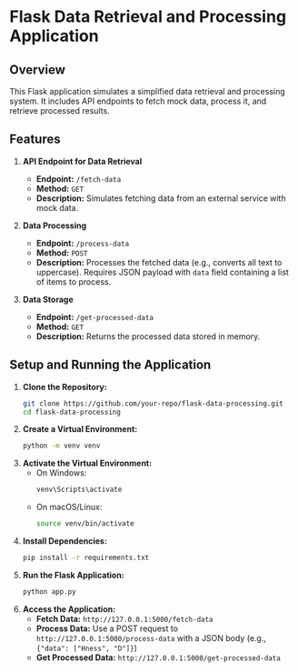 # Flask Data Retrieval and Processing Application

## Overview
This Flask application simulates a simplified data retrieval and processing system. It includes API endpoints to fetch mock data, process it, and retrieve processed results.

## Features
1. **API Endpoint for Data Retrieval**
   - **Endpoint:** `/fetch-data`
   - **Method:** `GET`
   - **Description:** Simulates fetching data from an external service with mock data.

2. **Data Processing**
   - **Endpoint:** `/process-data`
   - **Method:** `POST`
   - **Description:** Processes the fetched data (e.g., converts all text to uppercase). Requires JSON payload with `data` field containing a list of items to process.

3. **Data Storage**
   - **Endpoint:** `/get-processed-data`
   - **Method:** `GET`
   - **Description:** Returns the processed data stored in memory.

## Setup and Running the Application

1. **Clone the Repository:**
   ```bash
   git clone https://github.com/your-repo/flask-data-processing.git
   cd flask-data-processing

2. **Create a Virtual Environment:**
   ```bash
   python -m venv venv

3. **Activate the Virtual Environment:**
   - On Windows:
     ```bash
     venv\Scripts\activate
     ```
   - On macOS/Linux:
     ```bash
     source venv/bin/activate

4. **Install Dependencies:**
   ```bash
   pip install -r requirements.txt

5. **Run the Flask Application:**
   ```bash
   python app.py

6. **Access the Application:**
   - **Fetch Data:** `http://127.0.0.1:5000/fetch-data`
   - **Process Data:** Use a POST request to `http://127.0.0.1:5000/process-data` with a JSON body (e.g., `{"data": ["Hness", "D"]}`)
   - **Get Processed Data:** `http://127.0.0.1:5000/get-processed-data`
